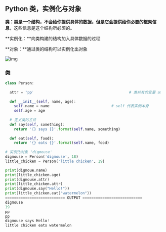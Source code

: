 ## Python 类，实例化与对象

**类：**类是一个结构，**不会**给你提供具体的数据，但是它会提供给你**必要的框架信息**，这些信息是这个结构所必须的。

**实例化：**向类构建的结构加入具体数据的过程

**对象：**通过类的结构可以实例化出对象

![img](https://vip.fxxkpython.com/wp-content/uploads/2019/09/Untitled-Diagram7.png)

### 类

```python
class Person:
  
  attr = 'pp'											# 类共有的变量 attr
  
  def __init__(self, name, age):		
    self.name = name							# self 代表实例本身
    self.age = age
  
  # 定义类的方法
  def say(self, something):
    return '{} says {}'.format(self.name, something)
  
  def eat(self, food):
    return '{} eats {}'.format(self.name, food)
    
# 实例化对象 'digmouse'
digmouse = Person('digmouse', 18)
little_chicken = Person('little chicken', 19)

print(digmoue.name)
print(little_chicken.age)
print(digmouse.attr)
print(little_chicken.attr)
print(digmouse.say("Hello!"))
print(little_chicken.eat("watermelon"))
=========================== OUTPUT ===========================
digmouse
19
pp
pp
digmouse says Hello!
little chicken eats watermelon
```





